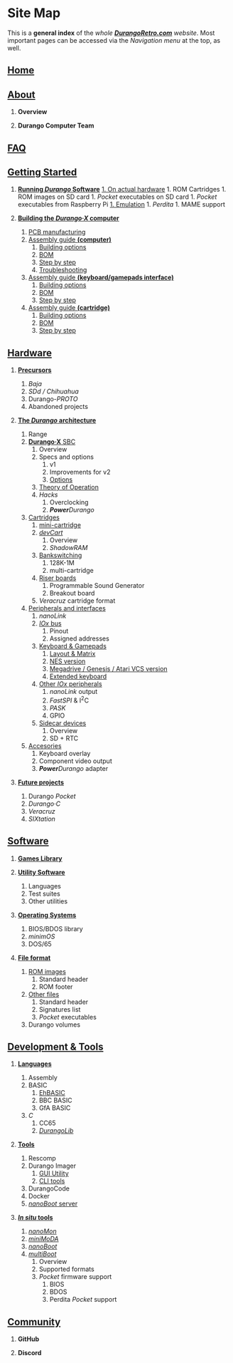 # Site Map

This is a **general index** of the _whole [**DurangoRetro.com**](index.md) website_. Most important pages can be accessed via the _Navigation menu_ at the top, as well.

## [Home](index.md)

## [About](about.md)

1. **Overview**

1. **Durango Computer Team**

## [FAQ](faq.md)

## [Getting Started](started.md)

1. [**Running _Durango_ Software**](start/running.md)
	[1. On actual hardware](start/run/hard.md)
		1. ROM Cartridges
		1. ROM images on SD card
		1. _Pocket_ executables on SD card
		1. _Pocket_ executables from Raspberry Pi
	[1. Emulation](start/run/emulation.md)
    	1. _Perdita_
        1. MAME support

1. [**Building the _Durango·X_ computer**](start/building.md)
	1. [PCB manufacturing](start/build/pcb.md)
	1. [Assembly guide **(computer)**](start/build/durango.md)
		1. [Building options](start/build/computer/options.md)
		1. [BOM](start/build/computer/bom.md)
		1. [Step by step](start/build/computer/steps.md)
		1. [Troubleshooting](start/build/computer/troubleshoot.md)
	1. [Assembly guide **(keyboard/gamepads interface)**](start/build/keyboard.md)
		1. [Building options](start/build/kbd/options.md)
		1. [BOM](start/build/kbd/bom.md)
		1. [Step by step](start/build/kbd/steps.md)
	1. [Assembly guide **(cartridge)**](start/build/cartridge.md)
		1. [Building options](start/build/cart/options.md)
		1. [BOM](start/build/cart/bom.md)
		1. [Step by step](start/build/cart/steps.md)

## [Hardware](hardware.md)

1. [**Precursors**](hard/previous.md)
	1. _Baja_
	1. _SDd / Chihuahua_
	1. Durango-*PROTO*
    1. Abandoned projects

1. [**The _Durango_ architecture**](hard/arch.md)
	1. Range
	1. [**Durango·X** SBC](hard/durango.md)
		1. Overview
		1. Specs and options
    		1. v1
    		1. Improvements for v2
    		1. [Options](hard/dx/options.md)
        1. [Theory of Operation](hard/dx/theory.md)
    	1. _Hacks_
    		1. Overclocking
        	1. _**Power**Durango_
    1. [Cartridges](hard/cartridges.md)
    	1. [mini-cartridge](hard/cart/mini.md)
    	1. [_devCart_](hard/cart/dev.md)
			1. Overview
    		1. _ShadowRAM_
        1. [Bankswitching](hard/cart/banks.md)
        	1. 128K-1M
        	1. multi-cartridge
        1. [Riser boards](hard/cart/riser.md)
        	1. Programmable Sound Generator
        	1. Breakout board
    	1. _Veracruz_ cartridge format
	1. [Peripherals and interfaces](hard/interfaces.md)
		1. _nanoLink_
    	1. [_IOx_ bus](hard/bus/iox.md)
    		1. Pinout
        	1. Assigned addresses
        1. [Keyboard & Gamepads](hard/keyboard.md)
        	1. [Layout & Matrix](hard/kbd/layout.md)
        	1. [NES version](hard/kbd/nes.md)
        	1. [Megadrive / Genesis / Atari VCS version](hard/kbd/md.md)
        	1. [Extended keyboard](hard/kbd/ext.md)
        1. [Other _IOx_ peripherals](hard/bus/periph.md)
        	1. _nanoLink_ output
            1. _FastSPI_ & I<sup>2</sup>C
            1. _PASK_
            1. GPIO
        1. [Sidecar devices](hard/bus/sidecar.md)
        	1. Overview
        	1. SD + RTC
	1. [Accesories](hard/acc.md)
		1. Keyboard overlay
		1. Component video output
    	1. _**Power**Durango_ adapter
    
1. [**Future projects**](hard/future.md)
	1. Durango _Pocket_
 	1. _Durango·C_
  	1. _Veracruz_
	1. _SIXtation_

## [Software](software.md)

1. [**Games Library**](soft/games.md)
1. [**Utility Software**](soft/utils.md)
	1. Languages
	1. Test suites
	1. Other utilities

1. [**Operating Systems**](soft/os.md)
	1. BIOS/BDOS library
	1. _minimOS_
	1. DOS/65

1. [**File format**](soft/filesys.md)
	1. [ROM images](soft/sys/rom.md)
		1. Standard header
		1. ROM footer
 	1. [Other files](soft/sys/files.md)
		1. Standard header
		1. Signatures list
		1. _Pocket_ executables
  	1. Durango volumes

## [Development & Tools](tools.md)

1. [**Languages**](dev/language.md)
	1. Assembly
	1. BASIC
		1. [EhBASIC](dev/lang/ehbasic.md)
		1. BBC BASIC
		1. GfA BASIC
	1. _C_
		1. CC65
    	1. [_DurangoLib_](dev/lang/durangolib.md)

1. [**Tools**](dev/tools.md)
	1. Rescomp
	1. Durango Imager
    	1. [GUI Utility](dev/tool/gui.md)
        1. [CLI tools](dev/tool/cli.md)
    1. DurangoCode
    1. Docker
    1. [_nanoBoot_ server](dev/tool/nanoboot.md)

1. [**_In situ_ tools**](dev/insitu.md)
	1. [_nanoMon_](dev/6502/nanomon.md)
 	1. [_miniMoDA_](dev/6502/minimoda.md)
	1. [_nanoBoot_](dev/6502/nanoboot.md)
	1. [_multiBoot_](dev/6502/multiboot.md)
		1. Overview
		1. Supported formats
		1. _Pocket_ firmware support
			1. BIOS
			1. BDOS
			1. Perdita _Pocket_ support

## [Community](community.md)

1. **GitHub**

1. **Discord**
